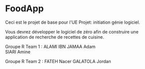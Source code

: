 # FoodApp

Ceci est le projet de base pour l'UE Projet: initiation génie logiciel.

Vous devrez développer le logiciel de zéro afin de construire 
une application de recherche de recettes de cuisine.

Groupe R Team 1 :
ALAMI IBN JAMAA Adam    
SIARI Amine

Groupe R Team 2 :
FATEH Nacer
GALATOLA Jordan